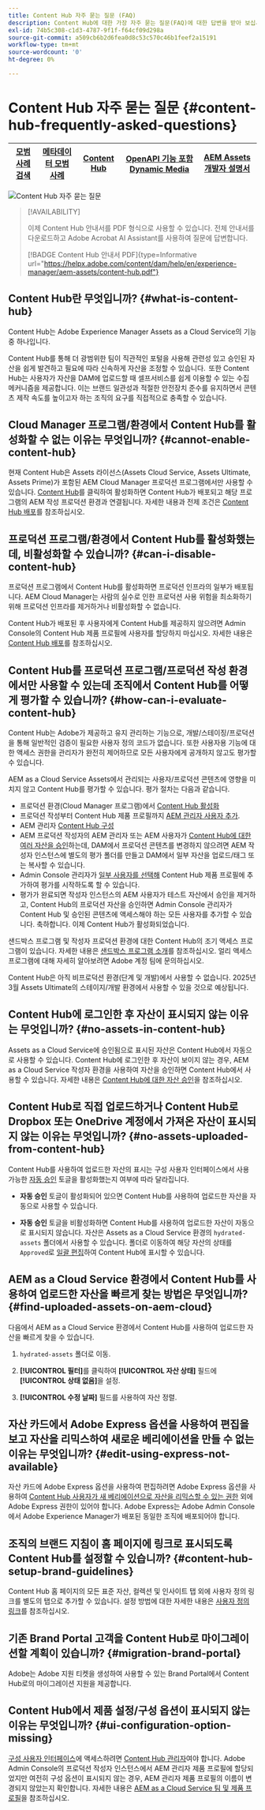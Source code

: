 ```yaml
---
title: Content Hub 자주 묻는 질문 (FAQ)
description: Content Hub에 대한 가장 자주 묻는 질문(FAQ)에 대한 답변을 받아 보십시오.
exl-id: 74b5c308-c1d3-4787-9f1f-f64cf09d298a
source-git-commit: a509cb6b2d6fea0d8c53c570c46b1feef2a15191
workflow-type: tm+mt
source-wordcount: '0'
ht-degree: 0%

---
```


# Content Hub 자주 묻는 질문 {#content-hub-frequently-asked-questions}

| [모범 사례 검색](/help/assets/search-best-practices.md) | [메타데이터 모범 사례](/help/assets/metadata-best-practices.md) | [Content Hub](/help/assets/product-overview.md) | [OpenAPI 기능 포함 Dynamic Media](/help/assets/dynamic-media-open-apis-overview.md) | [AEM Assets 개발자 설명서](https://developer.adobe.com/experience-cloud/experience-manager-apis/) |
| ------------- | --------------------------- |---------|----|-----|

![Content Hub 자주 묻는 질문](assets/content-hub-faqs.png)

>[!AVAILABILITY]
>
>이제 Content Hub 안내서를 PDF 형식으로 사용할 수 있습니다. 전체 안내서를 다운로드하고 Adobe Acrobat AI Assistant를 사용하여 질문에 답변합니다.
>
>[!BADGE Content Hub 안내서 PDF]{type=Informative url="https://helpx.adobe.com/content/dam/help/en/experience-manager/aem-assets/content-hub.pdf"}

## Content Hub란 무엇입니까? {#what-is-content-hub}

Content Hub는 Adobe Experience Manager Assets as a Cloud Service의 기능 중 하나입니다.

Content Hub를 통해 더 광범위한 팀이 직관적인 포털을 사용해 관련성 있고 승인된 자산을 쉽게 발견하고 필요에 따라 신속하게 자산을 조정할 수 있습니다.  또한 Content Hub는 사용자가 자산을 DAM에 업로드할 때 셀프서비스를 쉽게 이용할 수 있는 수집 메커니즘을 제공합니다. 이는 브랜드 일관성과 적절한 안전장치 준수를 유지하면서 콘텐츠 제작 속도를 높이고자 하는 조직의 요구를 직접적으로 충족할 수 있습니다.

## Cloud Manager 프로그램/환경에서 Content Hub를 활성화할 수 없는 이유는 무엇입니까? {#cannot-enable-content-hub}

현재 Content Hub은 Assets 라이선스(Assets Cloud Service, Assets Ultimate, Assets Prime)가 포함된 AEM Cloud Manager 프로덕션 프로그램에서만 사용할 수 있습니다. [Content Hub](/help/assets/deploy-content-hub.md#enable-content-hub)를 클릭하여 활성화하면 Content Hub가 배포되고 해당 프로그램의 AEM 작성 프로덕션 환경과 연결됩니다. 자세한 내용과 전제 조건은 [Content Hub 배포](/help/assets/deploy-content-hub.md)를 참조하십시오.

## 프로덕션 프로그램/환경에서 Content Hub를 활성화했는데, 비활성화할 수 있습니까? {#can-i-disable-content-hub}

프로덕션 프로그램에서 Content Hub를 활성화하면 프로덕션 인프라의 일부가 배포됩니다. AEM Cloud Manager는 사람의 실수로 인한 프로덕션 사용 위험을 최소화하기 위해 프로덕션 인프라를 제거하거나 비활성화할 수 없습니다.

Content Hub가 배포된 후 사용자에게 Content Hub를 제공하지 않으려면 Admin Console의 Content Hub 제품 프로필에 사용자를 할당하지 마십시오. 자세한 내용은 [Content Hub 배포](/help/assets/deploy-content-hub.md#content-hub-instance-product-profile)를 참조하십시오.

## Content Hub를 프로덕션 프로그램/프로덕션 작성 환경에서만 사용할 수 있는데 조직에서 Content Hub를 어떻게 평가할 수 있습니까? {#how-can-i-evaluate-content-hub}

Content Hub는 Adobe가 제공하고 유지 관리하는 기능으로, 개발/스테이징/프로덕션을 통해 일반적인 검증이 필요한 사용자 정의 코드가 없습니다. 또한 사용자용 기능에 대한 액세스 권한을 관리자가 완전히 제어하므로 모든 사용자에게 공개하지 않고도 평가할 수 있습니다.

AEM as a Cloud Service Assets에서 관리되는 사용자/프로덕션 콘텐츠에 영향을 미치지 않고 Content Hub를 평가할 수 있습니다. 평가 절차는 다음과 같습니다.

* 프로덕션 환경(Cloud Manager 프로그램)에서 [Content Hub 활성화](/help/assets/deploy-content-hub.md#enable-content-hub)
* 프로덕션 작성부터 Content Hub 제품 프로필까지 [AEM 관리자 사용자 추가](/help/assets/deploy-content-hub.md#onboard-content-hub-administrator).
* AEM 관리자 [Content Hub 구성](/help/assets/configure-content-hub-ui-options.md)
* AEM 프로덕션 작성자의 AEM 관리자 또는 AEM 사용자가 [Content Hub에 대한 여러 자산을 승인](/help/assets/approve-assets-content-hub.md)하는데, DAM에서 프로덕션 콘텐츠를 변경하지 않으려면 AEM 작성자 인스턴스에 별도의 평가 폴더를 만들고 DAM에서 일부 자산을 업로드/태그 또는 복사할 수 있습니다.
* Admin Console 관리자가 [일부 사용자를 선택해](/help/assets/deploy-content-hub.md#onboard-content-hub-users) Content Hub 제품 프로필에 추가하여 평가를 시작하도록 할 수 있습니다.
* 평가가 완료되면 작성자 인스턴스의 AEM 사용자가 테스트 자산에서 승인을 제거하고, Content Hub의 프로덕션 자산을 승인하면 Admin Console 관리자가 Content Hub 및 승인된 콘텐츠에 액세스해야 하는 모든 사용자를 추가할 수 있습니다. 축하합니다. 이제 Content Hub가 활성화되었습니다.

샌드박스 프로그램 및 작성자 프로덕션 환경에 대한 Content Hub의 조기 액세스 프로그램이 있습니다. 자세한 내용은 [샌드박스 프로그램 소개](/help/implementing/cloud-manager/getting-access-to-aem-in-cloud/introduction-sandbox-programs.md)를 참조하십시오. 얼리 액세스 프로그램에 대해 자세히 알아보려면 Adobe 계정 팀에 문의하십시오.

Content Hub은 아직 비프로덕션 환경(단계 및 개발)에서 사용할 수 없습니다. 2025년 3월 Assets Ultimate의 스테이지/개발 환경에서 사용할 수 있을 것으로 예상됩니다.

## Content Hub에 로그인한 후 자산이 표시되지 않는 이유는 무엇입니까? {#no-assets-in-content-hub}

Assets as a Cloud Service에 승인됨으로 표시된 자산은 Content Hub에서 자동으로 사용할 수 있습니다. Content Hub에 로그인한 후 자산이 보이지 않는 경우, AEM as a Cloud Service 작성자 환경을 사용하여 자산을 승인하면 Content Hub에서 사용할 수 있습니다. 자세한 내용은 [Content Hub에 대한 자산 승인](/help/assets/approve-assets-content-hub.md)을 참조하십시오.

## Content Hub로 직접 업로드하거나 Content Hub로 Dropbox 또는 OneDrive 계정에서 가져온 자산이 표시되지 않는 이유는 무엇입니까? {#no-assets-uploaded-from-content-hub}

Content Hub를 사용하여 업로드한 자산의 표시는 구성 사용자 인터페이스에서 사용 가능한 [자동 승인](/help/assets/configure-content-hub-ui-options.md#configure-import-options-content-hub) 토글을 활성화했는지 여부에 따라 달라집니다.

* **자동 승인** 토글이 활성화되어 있으면 Content Hub를 사용하여 업로드한 자산을 자동으로 사용할 수 있습니다.

* **자동 승인** 토글을 비활성화하면 Content Hub를 사용하여 업로드한 자산이 자동으로 표시되지 않습니다. 자산은 Assets as a Cloud Service 환경의 `hydrated-assets` 폴더에서 사용할 수 있습니다. 폴더로 이동하여 해당 자산의 상태를 `Approved`로 [일괄 편집](/help/assets/approve-assets-content-hub.md)하여 Content Hub에 표시할 수 있습니다.

## AEM as a Cloud Service 환경에서 Content Hub를 사용하여 업로드한 자산을 빠르게 찾는 방법은 무엇입니까? {#find-uploaded-assets-on-aem-cloud}

다음에서 AEM as a Cloud Service 환경에서 Content Hub를 사용하여 업로드한 자산을 빠르게 찾을 수 있습니다.

1. `hydrated-assets` 폴더로 이동.

1. **[!UICONTROL 필터]**&#x200B;를 클릭하여 **[!UICONTROL 자산 상태]** 필드에 **[!UICONTROL 상태 없음]**&#x200B;을 설정.

1. **[!UICONTROL 수정 날짜]** 필드를 사용하여 자산 정렬.

## 자산 카드에서 Adobe Express 옵션을 사용하여 편집을 보고 자산을 리믹스하여 새로운 베리에이션을 만들 수 없는 이유는 무엇입니까? {#edit-using-express-not-available}

자산 카드에 Adobe Express 옵션을 사용하여 편집하려면 Adobe Express 옵션을 사용하여 [Content Hub 사용자가 새 베리에이션으로 자산을 리믹스할 수 있는 권한](#onboard-content-hub-users-add-assets) 외에 Adobe Express 권한이 있어야 합니다. Adobe Express는 Adobe Admin Console에서 Adobe Experience Manager가 배포된 동일한 조직에 배포되어야 합니다.

## 조직의 브랜드 지침이 홈 페이지에 링크로 표시되도록 Content Hub를 설정할 수 있습니까? {#content-hub-setup-brand-guidelines}

Content Hub 홈 페이지의 모든 표준 자산, 컬렉션 및 인사이트 탭 외에 사용자 정의 링크를 별도의 탭으로 추가할 수 있습니다. 설정 방법에 대한 자세한 내용은 [사용자 정의 링크](/help/assets/configure-content-hub-ui-options.md#configure-custom-links-content-hub)를 참조하십시오.

## 기존 Brand Portal 고객을 Content Hub로 마이그레이션할 계획이 있습니까? {#migration-brand-portal}

Adobe는 Adobe 지원 티켓을 생성하여 사용할 수 있는 Brand Portal에서 Content Hub로의 마이그레이션 지원을 제공합니다.

## Content Hub에서 제품 설정/구성 옵션이 표시되지 않는 이유는 무엇입니까? {#ui-configuration-option-missing}

[구성 사용자 인터페이스](/help/assets/configure-content-hub-ui-options.md)에 액세스하려면 [Content Hub 관리자](/help/assets/deploy-content-hub.md##onboard-content-hub-administrator)여야 합니다. Adobe Admin Console의 프로덕션 작성자 인스턴스에서 AEM 관리자 제품 프로필에 할당되었지만 여전히 구성 옵션이 표시되지 않는 경우, AEM 관리자 제품 프로필의 이름이 변경되지 않았는지 확인합니다. 자세한 내용은 [AEM as a Cloud Service 팀 및 제품 프로필](/help/onboarding/aem-cs-team-product-profiles.md)을 참조하십시오.
